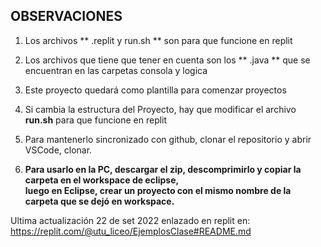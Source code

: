 ##  OBSERVACIONES

1) Los archivos ** .replit y run.sh ** son para que funcione en replit

2) Los archivos que tiene que tener en cuenta son los ** .java ** que se encuentran en las carpetas consola y logica

3) Este proyecto quedará como plantilla para comenzar proyectos

4) Si cambia la estructura del Proyecto, hay que modificar el archivo **run.sh** para que funcione en replit

5) Para mantenerlo sincronizado con github, clonar el repositorio y abrir VSCode, clonar.
   
6) **Para usarlo en la PC, descargar el zip, descomprimirlo y copiar la carpeta en el workspace de eclipse,  
luego en Eclipse, crear un proyecto con el mismo nombre de la carpeta que se dejó en workspace.**

Ultima actualización 22 de set 2022
enlazado en replit en: https://replit.com/@utu_liceo/EjemplosClase#README.md